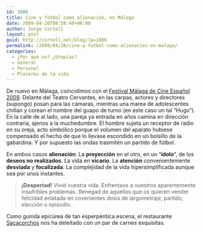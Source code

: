 ```yaml
---
id: 1806
title: Cine y fútbol como alienación, en Málaga
date: 2009-04-20T00:58:40+00:00
author: Jorge Cortell
layout: post
guid: http://cortell.net/blog/?p=1806
permalink: /2009/04/20/cine-y-futbol-como-alienacion-en-malaga/
categories:
  - ¿Por qué no? ¿Utopías?
  - General
  - Personal
  - Placeres de la vida
---
```

De nuevo en Málaga, coincidimos con el <a title="http://www.festivaldemalaga.com/2009/" href="http://www.festivaldemalaga.com/2009/" target="_blank">Festival Málaga de Cine Español 2009</a>. Delante del Teatro Cervantes, en las carpas, actores y directores (supongo) posan para las cámaras, mientras una marea de adolescentes chillan y corean el nombre del guapo de turno (en este caso un tal &#8220;Hugo&#8221;). En la calle de al lado, una pareja ya entrada en años camina en dirección contraria, ajenos a la muchedumbre. El hombre sujeta un receptor de radio en su oreja, acto simbólico porque el volumen del aparato hubiese compensado el hecho de que lo llevase escondido en un bolsillo de la gabardina. Y por supuesto las ondas trasmiten un partido de fútbol.

En ambos casos **alienación**. La **proyección** en el otro, en un &#8220;**ídolo**&#8220;, de los **deseos no realizados**. La vida en **vicario**. La **atención** convenientemente **desviada** y **focalizada**. La complejidad de la vida hipersimplificada aunque sea por unos instantes.

> **¡Despertad!** Vivid vuestra vida. Enfrentaos a vuestros aparentemente insufribles problemas. Renegad de aquellos que os quieren vender felicidad enlatada en covenientes dosis de largometraje, partido, elección o episodio.

Como guinda epicúrea de tan esperpéntica escena, el restaurante <a title="http://www.sacacorchosmalaga.com/" href="http://www.sacacorchosmalaga.com/" target="_blank">Sacacorchos</a> nos ha deleitado con un par de carnes exquisitas.
